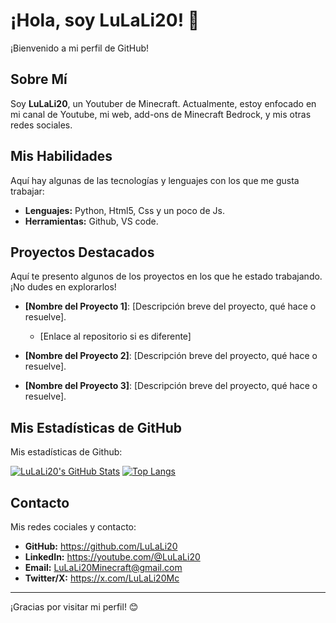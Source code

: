 # ¡Hola, soy LuLaLi20! 👋

¡Bienvenido a mi perfil de GitHub!

## Sobre Mí

Soy **LuLaLi20**, un Youtuber de Minecraft. Actualmente, estoy enfocado en mi canal de Youtube, mi web, add-ons de Minecraft Bedrock, y mis otras redes sociales.

## Mis Habilidades

Aquí hay algunas de las tecnologías y lenguajes con los que me gusta trabajar:

*   **Lenguajes:** Python, Html5, Css y un poco de Js.
*   **Herramientas:** Github, VS code.

## Proyectos Destacados

Aquí te presento algunos de los proyectos en los que he estado trabajando. ¡No dudes en explorarlos!

*   **[Nombre del Proyecto 1]**: [Descripción breve del proyecto, qué hace o resuelve].
    *   [Enlace al repositorio si es diferente]

*   **[Nombre del Proyecto 2]**: [Descripción breve del proyecto, qué hace o resuelve].

*   **[Nombre del Proyecto 3]**: [Descripción breve del proyecto, qué hace o resuelve].

## Mis Estadísticas de GitHub

Mis estadísticas de Github:

[![LuLaLi20's GitHub Stats](https://github-readme-stats.vercel.app/api?username=LuLaLi20&show_icons=true&theme=radical)](https://github.com/anuraghazra/github-readme-stats)
[![Top Langs](https://github-readme-stats.vercel.app/api/top-langs/?username=LuLaLi20&layout=compact&theme=radical)](https://github.com/anuraghazra/github-readme-stats)

## Contacto

Mis redes cociales y contacto:

*   **GitHub:** https://github.com/LuLaLi20
*   **LinkedIn:** https://youtube.com/@LuLaLi20
*   **Email:** LuLaLi20Minecraft@gmail.com 
*   **Twitter/X:** https://x.com/LuLaLi20Mc

---

¡Gracias por visitar mi perfil! 😊
